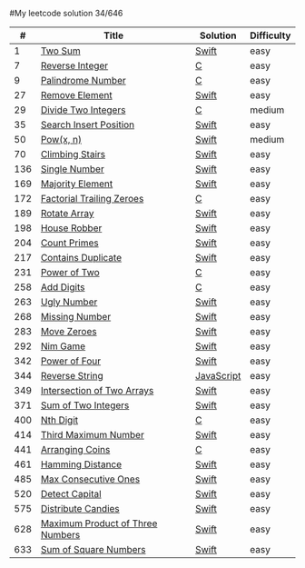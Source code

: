 #My leetcode solution 34/646

| # | Title | Solution | Difficulty |
|---| ----- | -------- | ---------- |
|1|[Two Sum](https://leetcode.com/problems/two-sum/)|[Swift](https://github.com/gary87004/leetcode/blob/master/Two_Sum.swift)|easy|
|7|[Reverse Integer](https://leetcode.com/problems/reverse-integer/)|[C](https://github.com/gary87004/leetcode/blob/master/reverse.c)|easy|
|9|[Palindrome Number](https://leetcode.com/problems/palindrome-number/)|[C](https://github.com/gary87004/leetcode/blob/master/isPalindrome.c)|easy|
|27|[Remove Element](https://leetcode.com/problems/remove-element/)|[Swift](https://github.com/gary87004/leetcode/blob/master/Remove_Element.swift)|easy|
|29|[Divide Two Integers](https://leetcode.com/problems/divide-two-integers/)|[C](https://github.com/gary87004/leetcode/blob/master/Divide_Two_Integers.c)|medium|
|35|[Search Insert Position](https://leetcode.com/problems/search-insert-position/)|[Swift](https://github.com/gary87004/leetcode/blob/master/Search_Insert_Position.swift)|easy|
|50|[Pow(x, n)](https://leetcode.com/problems/powx-n/)|[Swift](https://github.com/gary87004/leetcode/blob/master/Pow(x,%20n).swift)|medium|
|70|[Climbing Stairs](https://leetcode.com/problems/climbing-stairs/)|[Swift](https://github.com/gary87004/leetcode/blob/master/Climbing_Stairs.swift)|easy|
|136|[Single Number](https://leetcode.com/problems/single-number/)|[Swift](https://github.com/gary87004/leetcode/blob/master/Single_Number.swift)|easy|
|169|[Majority Element](https://leetcode.com/problems/majority-element/)|[Swift](https://github.com/gary87004/leetcode/blob/master/Majority_Element.swift)|easy|
|172|[Factorial Trailing Zeroes](https://leetcode.com/problems/factorial-trailing-zeroes/)|[C](https://github.com/gary87004/leetcode/blob/master/trailingZeroes.c)|easy|
|189|[Rotate Array](https://leetcode.com/problems/rotate-array/)|[Swift](https://github.com/gary87004/leetcode/blob/master/Rotate_Array.swift)|easy|
|198|[House Robber](https://leetcode.com/problems/house-robber/)|[Swift](https://github.com/gary87004/leetcode/blob/master/House_Robber.swift)|easy|
|204|[Count Primes](https://leetcode.com/problems/count-primes/)|[Swift](https://github.com/gary87004/leetcode/blob/master/Count_Primes.swift)|easy|
|217|[Contains Duplicate](https://leetcode.com/problems/contains-duplicate/)|[Swift](https://github.com/gary87004/leetcode/blob/master/Contains_Duplicate.swift)|easy|
|231|[Power of Two](https://leetcode.com/problems/power-of-two/)|[C](https://github.com/gary87004/leetcode/tree-save/master/Power_of_Two.c)|easy|
|258|[Add Digits](https://leetcode.com/problems/add-digits/)|[C](https://github.com/gary87004/leetcode/blob/master/Add_Digits.c)|easy|
|263|[Ugly Number](https://leetcode.com/problems/ugly-number/)|[Swift](https://github.com/gary87004/leetcode/blob/master/Ugly_Number.swift)|easy|
|268|[Missing Number](https://leetcode.com/problems/missing-number/)|[Swift](https://github.com/gary87004/leetcode/blob/master/Missing_Number.swift)|easy|
|283|[Move Zeroes](https://leetcode.com/problems/move-zeroes/)|[Swift](https://github.com/gary87004/leetcode/blob/master/Move_Zeroes.swift)|easy|
|292|[Nim Game](https://leetcode.com/problems/nim-game/)|[Swift](https://github.com/gary87004/leetcode/blob/master/Nim_Game.swift)|easy|
|342|[Power of Four](https://leetcode.com/problems/power-of-four/)|[Swift](https://github.com/gary87004/leetcode/blob/master/Power_of_Four.swift)|easy|
|344|[Reverse String](https://leetcode.com/problems/reverse-string/)|[JavaScript](https://github.com/gary87004/leetcode/blob/master/Reverse_String.js)|easy|
|349|[Intersection of Two Arrays](https://leetcode.com/problems/intersection-of-two-arrays/)|[Swift](https://github.com/gary87004/leetcode/blob/master/Intersection_of_Two_Arrays.swift)|easy|
|371|[Sum of Two Integers](https://leetcode.com/problems/sum-of-two-integers/)|[Swift](https://github.com/gary87004/leetcode/blob/master/Sum_of_Two_Integers.swift)|easy|
|400|[Nth Digit](https://leetcode.com/problems/nth-digit/)|[C](https://github.com/gary87004/leetcode/blob/master/Nth_Digit.c)|easy|
|414|[Third Maximum Number](https://leetcode.com/problems/third-maximum-number/)|[Swift](https://github.com/gary87004/leetcode/blob/master/Third_Maximum_Number.swift)|easy|
|441|[Arranging Coins](https://leetcode.com/problems/arranging-coins/)|[C](https://github.com/gary87004/leetcode/blob/master/arrangeCoins.c)|easy|
|461|[Hamming Distance](https://leetcode.com/problems/hamming-distance/)|[Swift](https://github.com/gary87004/leetcode/blob/master/Hamming_Distance.swift)|easy|
|485|[Max Consecutive Ones](https://leetcode.com/problems/max-consecutive-ones/)|[Swift](https://github.com/gary87004/leetcode/blob/master/Max_Consecutive_Ones.swift)|easy|
|520|[Detect Capital](https://leetcode.com/problems/detect-capital/)|[Swift](https://github.com/gary87004/leetcode/blob/master/Detect_Capital.swift)|easy|
|575|[Distribute Candies](https://leetcode.com/problems/distribute-candies/)|[Swift](https://github.com/gary87004/leetcode/blob/master/Distribute_Candies.swift)|easy|
|628|[Maximum Product of Three Numbers](https://leetcode.com/problems/maximum-product-of-three-numbers/)|[Swift](https://github.com/gary87004/leetcode/blob/master/Maximum_Product_of_Three_Numbers.swift)|easy|
|633|[Sum of Square Numbers](https://leetcode.com/problems/sum-of-square-numbers/)|[Swift](https://github.com/gary87004/leetcode/blob/master/Sum_of_Square_Numbers.swift)|easy|
